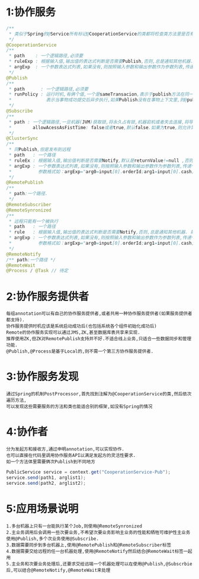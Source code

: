 1:协作服务
=====
```java
/**
 * 类似于Spring的@Service所有标记@CooperationService的类都将检查类方法里是否有如下annotation 
 */
@CooperationService
/**
 * path    : 一个逻辑路径,必须要
 * ruleExp : 根据输入值,输出值的表达式判断是否需要Publish,否则,总是通知其他机器.如规则rule="return Value==true",默认是发送
 * argExp  : 一个参数表达式列表,如果没有,则按照输入参数和输出参数作为参数列表,传递个sub.参数格式如argExp="args[0].orderId,args[1],returnValue;"
 */
@Publish
/**
 * path      : 一个逻辑路径,必须要
 * runPolicy : 运行时机,有俩个值,一个是sameTransacion,表示于publish方法在同一事物里,另外一个是afterCommint,这是默认值,
 *             表示当事物成功提交后异步执行,如果Publish没有在事物上下文里,则@publish方法执行完毕后立刻执行
 */
@Subscribe
/**
 * path : 一个逻辑路径,一旦机器(JVM)获取锁,将永久占有锁,机器宕机或者失去连接,将导致其他机器中的某一个占用
 *        allowAcessAsFistTime: false或者true,默认false.如果为true,则允许第一次调用忽略锁
 */
@ClusterSync
/**
 * 同Publish,但是发布到远程
 * path   : 一个路径
 * ruleEx : 根据输入值,输出值判断是否需要Notify,默认是returnValue!=null ,否则,总是通知其他机器.如规则rule="returnValue==true"
 * argExp : 一个参数表达式列表,如果没有,则按照输入参数和输出参数作为参数列表,传递个sub.
 *          参数格式如：argExp="arg0=input[0].orderId;arg1=input[0].cash;arg2=returnValue;"
 */
@RemotePublish
/**
 * path:一个路径.
 */
@RemoteSubscriber
@RemoteSynronized
/**
 * 远程只能有一个被执行
 * path   : 一个路径
 * rule   : 根据输入值,输出值的表达式判断是否需要Notify,否则,总是通知其他机器. 如规则rule="returnValue==true",默认是发送
 * argExp : 一个参数表达式列表,如果没有,则按照输入参数和输出参数作为参数列表,传递个sub.
 *          参数格式如：argExp="arg0=input[0].orderId;arg1=input[0].cash;arg2=returnValue;"
 */
@RemoteNotify
/** path:一个路径 */
@RemoteWait
@Process / @Task // 待定
```

2:协作服务提供者
=====
	每组annotation可以有自己的协作服务提供者,或者共用一种协作服务提供者(如果服务提供者都支持).
	协作服务提供时机应该是系统启动成功后(也包括系统各个组件初始化成功后)
	Remote的协作服务实现可以通过JMS,ZK,甚至数据库表共享来实现.
	推荐使用ZK,但ZK对RemotePublish支持并不好.不适合线上业务,只适合一些数据同步和管理功能.
	@Publish,@Process是基于Local的,则不需一个第三方协作服务提供者.

3:协作服务发现
=====
	通过Spring的机制PostProcessor,首先找到注解为@CooperationService的类,然后依次遍历方法,
	可以发现这些需要服务的方法和类也能适合别的框架,如没有Spring的情况

4:协作者
=====
	分为发起方和接收方,通过申明annotation,可以实现协作.
	也可以直接在代码里调用协作服务API以满足发起方的灵活性要求.
	如一个方法体里需要俩次Publish到不同地方
```java
PublicService service = context.get("CooperationService-Pub");
service.send(path1, arglist1);
service.send(path2, arglist2);
```

5:应用场景说明
=====
	1.多台机器上只有一台能执行某个Job,则使用@RemoteSynronized
	2.主业务调用后会调用一些次要业务,不希望次要业务影响主业务的性能和牺牲可维护性主业务使用@Publish,多个次业务使用@Subscribe.
	3.数据需要同步到多台机器上,使用@RemotePublish和@RemoteSubscriber标签
	4.数据需要交给远程的任一台机器处理,使用@RemoteNotify然后结合@RemoteWait标签一起用
	5.主业务和次要业务处理后,还要求交给远端一个机器处理可以在使用@Publish,@Subscrbie后,可以结合@RemoteNotify,@RemoteWait来处理